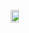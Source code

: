 <div style="display: flex; justify-content: center; align-items: center; height: 100vh;">
  <div style="display: flex; flex-direction: column; align-items: center;">
    
  <p>
      <img src="http://github-readme-streak-stats.herokuapp.com?user=joechea-aupp&theme=onedark&exclude_days=Sun%2CSat" width="80%" />
    </p>
  </div>
</div>


[![Anurag's GitHub stats](https://github-readme-stats.vercel.app/api?username=joechea-aupp&hide=stars,issues&show_icons=true&theme=onedark)](https://github.com/joechea-aupp/github-readme-stats)

![Top Langs](https://github-readme-stats.vercel.app/api/top-langs/?username=joechea-aupp&langs_count=8)
